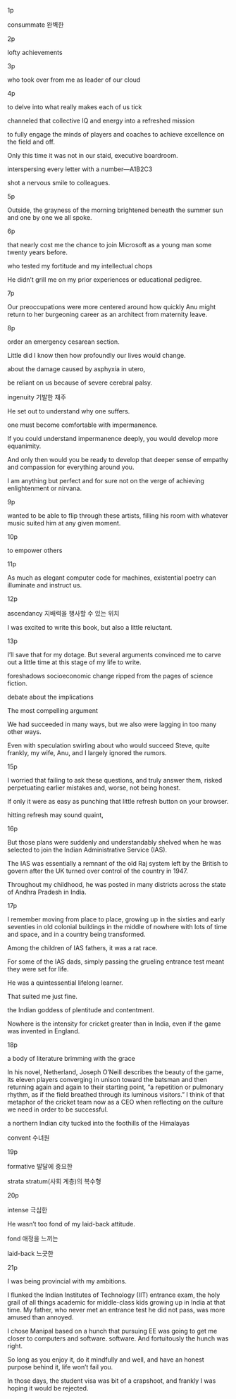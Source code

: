 1p

consummate 완벽한

2p

lofty achievements

3p

who took over from me as leader of our cloud

4p 

to delve into what really makes each of us tick

channeled that collective IQ and energy into a refreshed mission

to fully engage the minds of players and coaches to achieve excellence on the field and off.

Only this time it was not in our staid, executive boardroom.

interspersing every letter with a number—A1B2C3

shot a nervous smile to colleagues.

5p

Outside, the grayness of the morning brightened beneath the summer sun and one by one we all spoke.

6p

that nearly cost me the chance to join Microsoft as a young man some twenty years before.

who tested my fortitude and my intellectual chops

He didn’t grill me on my prior experiences or educational pedigree.

7p

Our preoccupations were more centered around how quickly Anu might return to her burgeoning career as an architect from maternity leave.

8p

order an emergency cesarean section.

Little did I know then how profoundly our lives would change.

about the damage caused by asphyxia in utero,

be reliant on us because of severe cerebral palsy.

ingenuity 기발한 재주

He set out to understand why one suffers.

one must become comfortable with impermanence.

If you could understand impermanence deeply, you would develop more equanimity.

And only then would you be ready to develop that deeper sense of empathy and compassion for everything around you.

I am anything but perfect and for sure not on the verge of achieving enlightenment or nirvana.

9p

wanted to be able to flip through these artists, filling his room with whatever music suited him at any given moment.

10p

to empower others

11p

As much as elegant computer code for machines, existential poetry can illuminate and instruct us.

12p

ascendancy 지배력을 행사할 수 있는 위치

I was excited to write this book, but also a little reluctant.

13p

I’ll save that for my dotage. But several arguments convinced me to carve out a little time at this stage of my life to write.

foreshadows socioeconomic change ripped from the pages of science fiction.

debate about the implications

The most compelling argument

We had succeeded in many ways, but we also were lagging in too many other ways.

Even with speculation swirling about who would succeed Steve, quite frankly, my wife, Anu, and I largely ignored the rumors.

15p

I worried that failing to ask these questions, and truly answer them, risked perpetuating earlier mistakes and, worse, not being honest.

If only it were as easy as punching that little refresh button on your browser.

hitting refresh may sound quaint,

16p

But those plans were suddenly and understandably shelved when he was selected to join the Indian Administrative Service (IAS).

The IAS was essentially a remnant of the old Raj system left by the British to govern after the UK turned over control of the country in 1947.

Throughout my childhood, he was posted in many districts across the state of Andhra Pradesh in India.

17p

I remember moving from place to place, growing up in the sixties and early seventies in old colonial buildings in the middle of nowhere with lots of time and space, and in a country being transformed.

Among the children of IAS fathers, it was a rat race.

For some of the IAS dads, simply passing the grueling entrance test meant they were set for life.

He was a quintessential lifelong learner.

That suited me just fine.

the Indian goddess of plentitude and contentment.

Nowhere is the intensity for cricket greater than in India, even if the game was invented in England.

18p

a body of literature brimming with the grace

In his novel, Netherland, Joseph O’Neill describes the beauty of the game, its eleven players converging in unison toward the batsman and then returning again and again to their starting point, “a repetition or pulmonary rhythm, as if the field breathed through its luminous visitors.” I think of that metaphor of the cricket team now as a CEO when reflecting on the culture we need in order to be successful.

a northern Indian city tucked into the foothills of the Himalayas

convent 수녀원

19p

formative 발달에 중요한

strata stratum(사회 계층)의 복수형

20p

intense 극심한

He wasn’t too fond of my laid-back attitude.

fond 애정을 느끼는

laid-back 느긋한

21p

I was being provincial with my ambitions.

I flunked the Indian Institutes of Technology (IIT) entrance exam, the holy grail of all things academic for middle-class kids growing up in India at that time. My father, who never met an entrance test he did not pass, was more amused than annoyed.

I chose Manipal based on a hunch that pursuing EE was going to get me closer to computers and software. software. And fortuitously the hunch was right.

So long as you enjoy it, do it mindfully and well, and have an honest purpose behind it, life won’t fail you.

In those days, the student visa was bit of a crapshoot, and frankly I was hoping it would be rejected.

